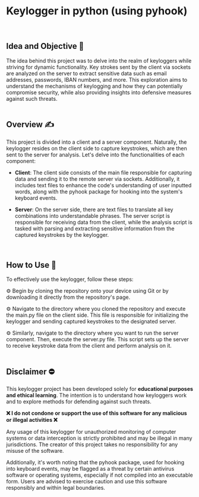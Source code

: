 # Keylogger in python (using pyhook)
<br>

## Idea and Objective :thought_balloon: 

The idea behind this project was to delve into the realm of keyloggers while striving for dynamic functionality. Key strokes sent by the client via sockets are analyzed on the server to extract sensitive data such as email addresses, passwords, IBAN numbers, and more. This exploration aims to understand the mechanisms of keylogging and how they can potentially compromise security, while also providing insights into defensive measures against such threats.
<br><br>

## Overview  :writing_hand:

This project is divided into a client and a server component. Naturally, the keylogger resides on the client side to capture keystrokes, which are then sent to the server for analysis. Let's delve into the functionalities of each component:

- **Client**: The client side consists of the main file responsible for capturing data and sending it to the remote server via sockets. Additionally, it includes text files to enhance the code's understanding of user inputted words, along with the pyhook package for hooking into the system's keyboard events.
  
- **Server**: On the server side, there are text files to translate all key combinations into understandable phrases. The server script is responsible for receiving data from the client, while the analysis script is tasked with parsing and extracting sensitive information from the captured keystrokes by the keylogger.
<br>

## How to Use :hammer:

To effectively use the keylogger, follow these steps:

:gear: Begin by cloning the repository onto your device using Git or by downloading it directly from the repository's page.

:gear: Navigate to the directory where you cloned the repository and execute the main.py file on the client side. This file is responsible for initializing the keylogger and sending captured keystrokes to the designated server.

:gear: Similarly, navigate to the directory where you want to run the server component. Then, execute the server.py file. This script sets up the server to receive keystroke data from the client and perform analysis on it.
<br><br>

## Disclaimer :no_entry: 

This keylogger project has been developed solely for **educational purposes and ethical learning**. The intention is to understand how keyloggers work and to explore methods for defending against such threats.

**:x: I do not condone or support the use of this software for any malicious or illegal activities :x:**

Any usage of this keylogger for unauthorized monitoring of computer systems or data interception is strictly prohibited and may be illegal in many jurisdictions. The creator of this project takes no responsibility for any misuse of the software.

Additionally, it's worth noting that the pyhook package, used for hooking into keyboard events, may be flagged as a threat by certain antivirus software or operating systems, especially if not compiled into an executable form. Users are advised to exercise caution and use this software responsibly and within legal boundaries.
